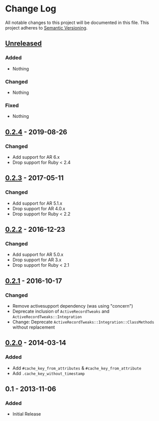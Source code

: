 # Change Log
All notable changes to this project will be documented in this file.
This project adheres to [Semantic Versioning](http://semver.org/).


## [Unreleased]

### Added

- Nothing

### Changed

- Nothing

### Fixed

- Nothing


## [0.2.4] - 2019-08-26

### Changed

- Add support for AR 6.x
- Drop support for Ruby < 2.4


## [0.2.3] - 2017-05-11

### Changed

- Add support for AR 5.1.x
- Drop support for AR 4.0.x
- Drop support for Ruby < 2.2


## [0.2.2] - 2016-12-23

### Changed

- Add support for AR 5.0.x
- Drop support for AR 3.x
- Drop support for Ruby < 2.1


## [0.2.1] - 2016-10-17

### Changed

- Remove activesupport dependency (was using "concern")
- Deprecate inclusion of `ActiveRecordTweaks` and `ActiveRecordTweaks::Integration`
- Change: Deprecate `ActiveRecordTweaks::Integration::ClassMethods` without replacement


## [0.2.0] - 2014-03-14

### Added

- Add `#cache_key_from_attributes` & `#cache_key_from_attribute`
- Add `.cache_key_without_timestamp`


## 0.1 - 2013-11-06

### Added

- Initial Release
  
  
[Unreleased]: https://github.com/PikachuEXE/active_record_tweaks/compare/v0.2.4...HEAD
[0.2.4]: https://github.com/PikachuEXE/active_record_tweaks/compare/v0.2.3...v0.2.4
[0.2.3]: https://github.com/PikachuEXE/active_record_tweaks/compare/v0.2.2...v0.2.3
[0.2.2]: https://github.com/PikachuEXE/active_record_tweaks/compare/v0.2.1...v0.2.2
[0.2.1]: https://github.com/PikachuEXE/active_record_tweaks/compare/v0.2.0...v0.2.1
[0.2.0]: https://github.com/PikachuEXE/active_record_tweaks/compare/v0.1...v0.2.0

